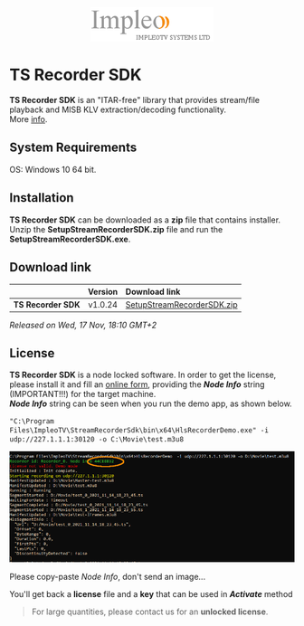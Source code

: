 
<div align="center">
  <a >
    <img src="images/impleo_logo.png" alt="Logo" >
  </a>
</div>

# TS Recorder SDK
**TS Recorder SDK** is an "ITAR-free" library that provides stream/file playback and MISB KLV extraction/decoding functionality.  
More [info](https://impleotv.com/products/sdks/tsrecorder-sdk/).

## System Requirements
OS: Windows 10 64 bit.
## Installation

**TS Recorder SDK** can be downloaded as a **zip** file that contains installer. Unzip the **SetupStreamRecorderSDK.zip** file and run the **SetupStreamRecorderSDK.exe**.  

## Download link

|       | Version                  | Download link                                                                 | 
|:------|:------------------------:|:------------------------------------------------------------------------------|
| **TS Recorder SDK**  |  v1.0.24 | [SetupStreamRecorderSDK.zip](https://github.com/impleotv/ts-recorder-sdk-release/releases/latest/download/SetupStreamRecorderSDK.zip) | 


*Released on Wed, 17 Nov, 18:10 GMT+2*

## License

**TS Recorder SDK** is a node locked software. In order to get the license, please install it and fill an [online form](https://docs.google.com/forms/d/e/1FAIpQLSd_XW6bDsFce1G1cpds4gMQNlwNax0CvkWzcMbscxZ5rLaIbA/viewform), providing the ***Node Info*** string (IMPORTANT!!!) for the target machine.  
***Node Info*** string can be seen when you run the demo app, as shown below.  

```
"C:\Program Files\ImpleoTV\StreamRecorderSdk\bin\x64\HlsRecorderDemo.exe" -i udp://227.1.1.1:30120 -o C:\Movie\test.m3u8
```

<div align="center">
  <a >
    <img src="images/license.png" alt="License" >
  </a>
</div>  

Please copy-paste *Node Info*, don't send an image...

You'll get back a **license** file and a **key** that can be used in ***Activate*** method

> For large quantities, please contact us for an **unlocked license**.
